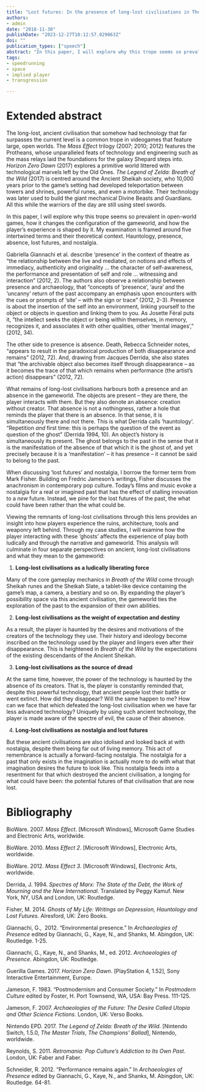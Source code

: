 ```yaml
---
title: "Lost futures: In the presence of long-lost civilisations in The Legend of Zelda: Breath of the Wild"
authors:
- admin
date: "2018-11-30"
publishDate: "2023-12-27T10:12:57.029063Z"
doi: ""
publication_types: ["speech"]
abstract: "In this paper, I will explore why this trope seems so prevalent in open-world games, how it changes the configuration of the gameworld, and how the player’s experience is shaped by it. My examination is framed around five intertwined terms and their theoretical context. Hauntology, presence, absence, lost futures, and nostalgia."
tags:
- speedrunning
- space
- implied player
- transgression

---
```


# Extended abstract

The long-lost, ancient civilisation that somehow had technology that far surpasses the current level is a common trope in videogames that feature large, open worlds. The *Mass Effect* trilogy (2007; 2010; 2012) features the Protheans, whose unparalleled feats of technology and engineering such as the mass relays laid the foundations for the galaxy Shepard steps into. *Horizon Zero Dawn* (2017) explores a primitive world littered with technological marvels left by the Old Ones. *The Legend of Zelda: Breath of the Wild* (2017) is centred around the Ancient Sheikah society, who 10,000 years prior to the game’s setting had developed teleportation between towers and shrines, powerful runes, and even a motorbike. Their technology was later used to build the giant mechanical Divine Beasts and Guardians. All this while the warriors of the day are still using steel swords.

In this paper, I will explore why this trope seems so prevalent in open-world games, how it changes the configuration of the gameworld, and how the player’s experience is shaped by it. My examination is framed around five intertwined terms and their theoretical context. Hauntology, presence, absence, lost futures, and nostalgia.

Gabriella Giannachi et al. describe ‘presence’ in the context of theatre as “the relationship between the live and mediated, on notions and effects of immediacy, authenticity and originality … the character of self-awareness, the performance and presentation of self and role … witnessing and interaction” (2012, 2). The authors also observe a relationship between presence and archaeology, that “concepts of ‘presence’, ‘aura’ and the ‘uncanny’ return of the past accompany an emphasis upon encounters with the cues or prompts of ‘site’ – with the sign or trace” (2012, 2-3). Presence is about the insertion of the self into an environment, linking yourself to the object or objects in question and linking them to you. As Josette Féral puts it, “the intellect seeks the object or being within themselves, in memory, recognizes it, and associates it with other qualities, other ‘mental images’,” (2012, 34).

The other side to presence is absence. Death, Rebecca Schneider notes, “appears to result in the paradoxical production of both disappearance and remains” (2012, 72). And, drawing from Jacques Derrida, she also states that “the archivable object also becomes itself through disappearance – as it becomes the trace of that which remains when performance (the artist’s action) disappears” (2012, 72).

What remains of long-lost civilisations harbours both a presence and an absence in the gameworld. The objects are present – they are there, the player interacts with them. But they also denote an absence: creation without creator. That absence is not a nothingness, rather a hole that reminds the player that there is an absence. In that sense, it is simultaneously there and not there. This is what Derrida calls ‘hauntology’. “Repetition *and* first time: this is perhaps the question of the event as question of the ghost” (Derrida 1994, 10). An object’s history is simultaneously its present. The ghost belongs to the past in the sense that it is the manifestation of the absence of that which it is the ghost of, and yet precisely because it is a ‘manifestation’ – it has presence – it cannot be said to belong to the past.

When discussing ‘lost futures’ and nostalgia, I borrow the former term from Mark Fisher. Building on Fredric Jameson’s writings, Fisher discusses the anachronism in contemporary pop culture. Today’s films and music evoke a nostalgia for a real or imagined past that has the effect of stalling innovation to a *new* future. Instead, we pine for the lost futures of the past, the what could have been rather than the what could be.

Viewing the remnants of long-lost civilisations through this lens provides an insight into how players experience the ruins, architecture, tools and weaponry left behind.
Through my case studies, I will examine how the player interacting with these ‘ghosts’ affects the experience of play both ludically and through the narrative and gameworld. This analysis will culminate in four separate perspectives on ancient, long-lost civilisations and what they mean to the gameworld:

1. **Long-lost civilisations as a ludically liberating force**

Many of the core gameplay mechanics in *Breath of the Wild* come through Sheikah runes and the Sheikah Slate, a tablet-like device containing the game’s map, a camera, a bestiary and so on. By expanding the player’s possibility space via this ancient civilisation, the gameworld ties the exploration of the past to the expansion of their own abilities.

2. **Long-lost civilisations as the weight of expectation and destiny**

As a result, the player is haunted by the desires and motivations of the creators of the technology they use. Their history and ideology become inscribed on the technology used by the player and lingers even after their disappearance. This is heightened in *Breath of the Wild* by the expectations of the existing descendants of the Ancient Sheikah.

3. **Long-lost civilisations as the source of dread**

At the same time, however, the power of the technology is haunted by the absence of its creators. That is, the player is constantly reminded that, despite this powerful technology, that ancient people lost their battle or went extinct. How did they disappear? Will the same happen to me? How can we face that which defeated the long-lost civilisation when we have far less advanced technology? Uniquely by using such ancient technology, the player is made aware of the spectre of evil, the cause of their absence.

4. **Long-lost civilisations as nostalgia and lost
   futures**

But these ancient civilisations are also idolised and looked back at with nostalgia, despite them being far out of living memory. This act of remembrance is actually a forward-facing nostalgia. The nostalgia for a past that only exists in the imagination is actually more to do with what that imagination desires the future to look like. This nostalgia feeds into a resentment for that which destroyed the ancient civilisation, a longing for what could have been: the potential futures of that civilisation that are now lost.

# Bibliography

BioWare. 2007. *Mass Effect*. [Microsoft Windows], Microsoft Game Studies and Electronic Arts, worldwide.

BioWare. 2010. *Mass Effect 2*. [Microsoft Windows], Electronic Arts, worldwide.

BioWare. 2012. *Mass Effect 3*. [Microsoft Windows], Electronic Arts, worldwide.

Derrida, J. 1994. *Spectres of Marx: The State of the Debt, the Work of Mourning and the New International*. Translated by Peggy Kamuf. New York, NY, USA and London, UK: Routledge.

Fisher, M. 2014. *Ghosts of My Life: Writings on Depression, Hauntology and Lost Futures*. Alresford, UK: Zero Books.

Giannachi, G.,  2012. “Environmental presence.” In *Archaeologies of Presence* edited by Giannachi, G., Kaye, N., and Shanks, M. Abingdon, UK: Routledge. 1-25.

Giannachi, G., Kaye, N., and Shanks, M., ed. 2012. *Archaeologies of Presence*. Abingdon, UK: Routledge.

Guerilla Games. 2017. *Horizon Zero Dawn*. [PlayStation 4, 1.52], Sony Interactive Entertainment, Europe.

Jameson, F. 1983. “Postmodernism and Consumer Society.” In *Postmodern Culture* edited by Foster, H. Port Townsend, WA, USA: Bay Press. 111-125.

Jameson, F. 2007. *Archaeologies of the Future: The Desire Called Utopia and Other Science Fictions*. London, UK: Verso Books.

Nintendo EPD. 2017. *The Legend of Zelda: Breath of the Wild*. [Nintendo Switch, 1.5.0, *The Master Trials*, *The Champions’ Ballad*], Nintendo, worldwide.

Reynolds, S. 2011. *Retromania: Pop Culture’s Addiction to Its Own Past*. London, UK: Faber and Faber.

Schneider, R. 2012. “Performance remains again.” In *Archaeologies of Presence* edited by Giannachi, G., Kaye, N., and Shanks, M. Abingdon, UK: Routledge. 64-81.
